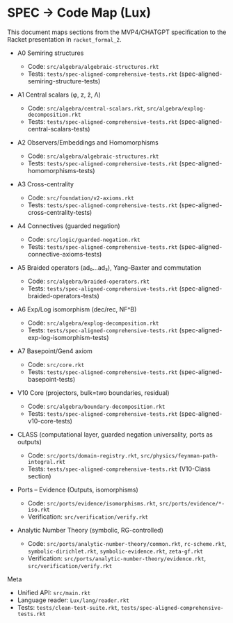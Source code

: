 # SPEC → Code Map (Lux)

This document maps sections from the MVP4/CHATGPT specification to the Racket presentation in `racket_formal_2`.

- A0 Semiring structures
  - Code: `src/algebra/algebraic-structures.rkt`
  - Tests: `tests/spec-aligned-comprehensive-tests.rkt` (spec-aligned-semiring-structure-tests)

- A1 Central scalars (φ, z, z̄, Λ)
  - Code: `src/algebra/central-scalars.rkt`, `src/algebra/explog-decomposition.rkt`
  - Tests: `tests/spec-aligned-comprehensive-tests.rkt` (spec-aligned-central-scalars-tests)

- A2 Observers/Embeddings and Homomorphisms
  - Code: `src/algebra/algebraic-structures.rkt`
  - Tests: `tests/spec-aligned-comprehensive-tests.rkt` (spec-aligned-homomorphisms-tests)

- A3 Cross-centrality
  - Code: `src/foundation/v2-axioms.rkt`
  - Tests: `tests/spec-aligned-comprehensive-tests.rkt` (spec-aligned-cross-centrality-tests)

- A4 Connectives (guarded negation)
  - Code: `src/logic/guarded-negation.rkt`
  - Tests: `tests/spec-aligned-comprehensive-tests.rkt` (spec-aligned-connective-axioms-tests)

- A5 Braided operators (ad₀…ad₃), Yang–Baxter and commutation
  - Code: `src/algebra/braided-operators.rkt`
  - Tests: `tests/spec-aligned-comprehensive-tests.rkt` (spec-aligned-braided-operators-tests)

- A6 Exp/Log isomorphism (dec/rec, NF^B)
  - Code: `src/algebra/explog-decomposition.rkt`
  - Tests: `tests/spec-aligned-comprehensive-tests.rkt` (spec-aligned-exp-log-isomorphism-tests)

- A7 Basepoint/Gen4 axiom
  - Code: `src/core.rkt`
  - Tests: `tests/spec-aligned-comprehensive-tests.rkt` (spec-aligned-basepoint-tests)

- V10 Core (projectors, bulk=two boundaries, residual)
  - Code: `src/algebra/boundary-decomposition.rkt`
  - Tests: `tests/spec-aligned-comprehensive-tests.rkt` (spec-aligned-v10-core-tests)

- CLASS (computational layer, guarded negation universality, ports as outputs)
  - Code: `src/ports/domain-registry.rkt`, `src/physics/feynman-path-integral.rkt`
  - Tests: `tests/spec-aligned-comprehensive-tests.rkt` (V10-Class section)

- Ports – Evidence (Outputs, isomorphisms)
  - Code: `src/ports/evidence/isomorphisms.rkt`, `src/ports/evidence/*-iso.rkt`
  - Verification: `src/verification/verify.rkt`

- Analytic Number Theory (symbolic, RG-controlled)
  - Code: `src/ports/analytic-number-theory/common.rkt`, `rc-scheme.rkt`, `symbolic-dirichlet.rkt`, `symbolic-evidence.rkt`, `zeta-gf.rkt`
  - Verification: `src/ports/analytic-number-theory/evidence.rkt`, `src/verification/verify.rkt`

Meta
- Unified API: `src/main.rkt`
- Language reader: `Lux/lang/reader.rkt`
- Tests: `tests/clean-test-suite.rkt`, `tests/spec-aligned-comprehensive-tests.rkt`
